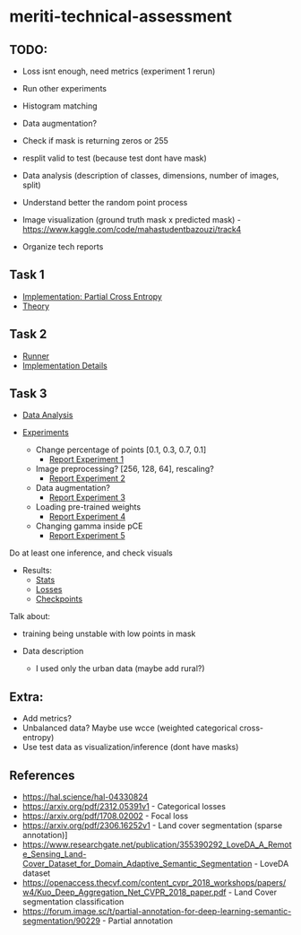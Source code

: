 # meriti-technical-assessment

## TODO: 
- Loss isnt enough, need metrics (experiment 1 rerun)

- Run other experiments
- Histogram matching
- Data augmentation? 
- Check if mask is returning zeros or 255
- resplit valid to test (because test dont have mask)
- Data analysis (description of classes, dimensions, number of images, split)
- Understand better the random point process
- Image visualization (ground truth mask x predicted mask) - https://www.kaggle.com/code/mahastudentbazouzi/track4
- Organize tech reports 

## Task 1
- [Implementation: Partial Cross Entropy](loss/partial_cross_entropy.py)
- [Theory](reports/pce_analysis.md)

## Task 2
- [Runner](main.py)
- [Implementation Details](reports/imp_details.md)

## Task 3 
- [Data Analysis](reports/data_analysis.md)

- [Experiments](run.sh)
    - Change percentage of points [0.1, 0.3, 0.7, 0.1]
        - [Report Experiment 1](reports/report_experiment1.md)
    - Image preprocessing? [256, 128, 64], rescaling?
        - [Report Experiment 2](reports/report_experiment2.md)
    - Data augmentation? 
        - [Report Experiment 3](reports/report_experiment3.md)
    - Loading pre-trained weights 
        - [Report Experiment 4](reports/report_experiment4.md)
    - Changing gamma inside pCE
        - [Report Experiment 5](reports/report_experiment5.md)

Do at least one inference, and check visuals

- Results: 
    - [Stats](stats/data.csv)
    - [Losses](loss_curves/loss_curve.png)
    - [Checkpoints](checkpoints/test.pth)

Talk about: 
- training being unstable with low points in mask

- Data description
    - I used only the urban data (maybe add rural?)


## Extra: 
- Add metrics?
- Unbalanced data? Maybe use wcce (weighted categorical cross-entropy)
- Use test data as visualization/inference (dont have masks)

## References 
- https://hal.science/hal-04330824
- https://arxiv.org/pdf/2312.05391v1 - Categorical losses
- https://arxiv.org/pdf/1708.02002 - Focal loss
- https://arxiv.org/pdf/2306.16252v1 - Land cover segmentation (sparse annotation)]
- https://www.researchgate.net/publication/355390292_LoveDA_A_Remote_Sensing_Land-Cover_Dataset_for_Domain_Adaptive_Semantic_Segmentation - LoveDA dataset
- https://openaccess.thecvf.com/content_cvpr_2018_workshops/papers/w4/Kuo_Deep_Aggregation_Net_CVPR_2018_paper.pdf - Land Cover segmentation classification
- https://forum.image.sc/t/partial-annotation-for-deep-learning-semantic-segmentation/90229 - Partial annotation 